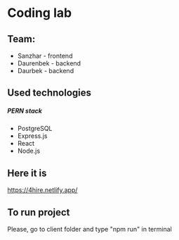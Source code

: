 # Coding lab
## Team:
- Sanzhar - frontend
- Daurenbek - backend
- Daurbek - backend

## Used technologies
##### PERN stack
- PostgreSQL
- Express.js
- React
- Node.js

## Here it is 
https://4hire.netlify.app/

## To run project

Please, go to client folder and type "npm run" in terminal
